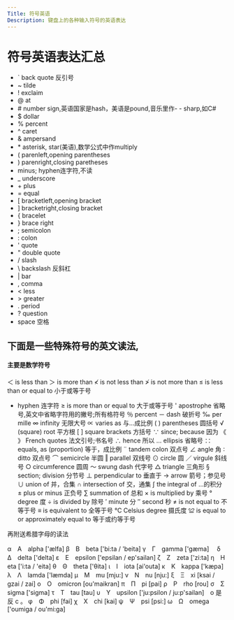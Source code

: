 ```yaml
---
Title: 符号英语
Description: 键盘上的各种输入符号的英语表达
--- 
```

# 符号英语表达汇总
 - ` back quote 反引号
 - ~ tilde
 - ! exclaim
 - @ at
 - \# number sign,英语国家是hash，美语是pound,音乐里作- -      sharp,如C#
 - $ dollar
 - % percent
 - ^ caret
 - & ampersand
 - \* asterisk, star(美语),数学公式中作multiply
 - ( parenleft,opening parentheses
 - ) parenright,closing paretheses
 - minus; hyphen连字符,不读
 - _ underscore
 - \+ plus
 - = equal
 - [ bracketleft,opening bracket
 - ] bracketright,closing bracket
 - { bracelet
 - } brace right
 - ; semicolon
 - : colon
 - ' quote
 - " double quote
 - / slash
 - \ backslash 反斜杠
 - | bar
 - , comma
 - < less
 - \> greater
 - . period
 - ? question
 - space 空格

## 下面是一些特殊符号的英文读法,
#### 主要是数学符号

＜ is less than
＞ is more than
≮ is not less than 
≯ is not more than
≤ is less than or equal to 小于或等于号 
- hyphen 连字符 
≥ is more than or equal to 大于或等于号 
' apostrophe 省略号,英文中省略字符用的撇号;所有格符号
％ percent 
－ dash 破折号 
‰ per mille
∞ infinity 无限大号 
∝ varies as 与…成比例 
( ) parentheses 圆括号 
√ (square) root 平方根 
[ ] square brackets 方括号 
∵ since; because 因为 
《 》 French quotes 法文引号;书名号 
∴ hence 所以 
… ellipsis 省略号 
∷ equals, as (proportion) 等于，成比例 
¨ tandem colon 双点号
∠ angle 角 
∶ ditto 双点号
⌒ semicircle 半圆 
‖ parallel 双线号 
⊙ circle 圆 
／ virgule 斜线号 
○ circumference 圆周
～ swung dash 代字号 
△ triangle 三角形 
§ section; division 分节号 
⊥ perpendicular to 垂直于 
→ arrow 箭号；参见号 
∪ union of 并，合集
∩ intersection of 交，通集 
∫ the integral of …的积分 
± plus or minus 正负号 
∑ summation of 总和 
× is multiplied by 乘号 
° degree 度 
÷ is divided by 除号 
′ minute 分
″ second 秒 
≠ is not equal to 不等于号 
≡ is equivalent to 全等于号 
℃ Celsius degree 摄氏度 
≌ is equal to or approximately equal to 等于或约等于号




再附送希腊字母的读法

α　Α　alpha ['&aelig;lfa] 
β　Β　beta ['bi:ta / 'beita] 
γ　Γ　gamma ['g&aelig;ma]　 
δ　Δ　delta ['delta] 
ε　Ε　epsilon ['epsilan / ep'sailan] 
ζ　Ζ　zeta ['zi:ta] 
η　Η　eta ['i:ta / 'eita] 
θ　Θ　theta ['θita] 
ι　Ι　iota [ai'outa] 
κ　Κ　kappa ['k&aelig;pa] 
λ　Λ　lamda ['l&aelig;mda] 
μ　Μ　mu [mju:] 
ν　Ν　nu [nju:] 
ξ　Ξ　xi [ksai / gzai / zai] 
ο　Ο　omicron [ou'maikran] 
π　Π　pi [pai] 
ρ　Ρ　rho [rou] 
σ　Σ　sigma ['sigma] 
τ　Τ　tau [tau] 
υ　Υ　upsilon ['ju:psilon / ju:p'sailan]　o 是反 c 。 
φ　Φ　phi [fai] 
χ　Χ　chi [kai] 
ψ　Ψ　psi [psi:] 
ω　Ω　omega ['oumiga / ou'mi:ga]
